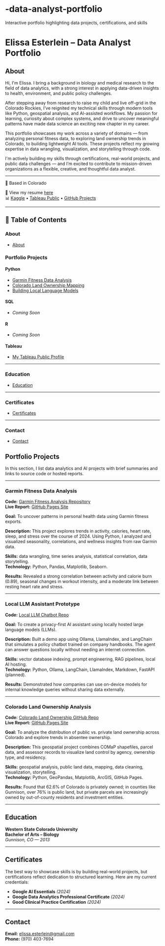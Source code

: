 # -data-analyst-portfolio
Interactive portfolio highlighting data projects, certifications, and skills

# Elissa Esterlein – Data Analyst Portfolio

## About

Hi, I'm Elissa. I bring a background in biology and medical research to the field of data analytics, with a strong interest in applying data-driven insights to health, environment, and public policy challenges.

After stepping away from research to raise my child and live off-grid in the Colorado Rockies, I’ve reignited my technical skills through modern tools like Python, geospatial analysis, and AI-assisted workflows. My passion for learning, curiosity about complex systems, and drive to uncover meaningful patterns have made data science an exciting new chapter in my career.

This portfolio showcases my work across a variety of domains — from analyzing personal fitness data, to exploring land ownership trends in Colorado, to building lightweight AI tools. These projects reflect my growing expertise in data wrangling, visualization, and storytelling through code.

I'm actively building my skills through certifications, real-world projects, and public data challenges — and I’m excited to contribute to mission-driven organizations as a flexible, creative, and thoughtful data analyst.

---

📍 Based in Colorado  

📁 View my resume [here](CV_pdf.pdf)  
📊 [Kaggle](https://www.kaggle.com/elissaesterlein) • [Tableau Public](https://public.tableau.com/app/profile/elissa.esterlein/vizzes) • [GitHub Projects](https://github.com/Eesterlein)

---

## 📑 Table of Contents

### About
- [About](#about) 

### Portfolio Projects

#### Python  
- [Garmin Fitness Data Analysis](#garmin-fitness-data-analysis)  
- [Colorado Land Ownership Mapping](#colorado-land-ownership-mapping)  
- [Building Local Language Models](#building-local-language-models)  

#### SQL  
- *Coming Soon*  

#### R  
- *Coming Soon*  

#### Tableau  
- [My Tableau Public Profile](https://public.tableau.com/app/profile/elissa.esterlein)  

---

### Education  
- [Education](#education)  

---

### Certificates  
- [Certificates](#certificates)  

---

### Contact  
- [Contact](#contact)    


## Portfolio Projects  
In this section, I list data analytics and AI projects with brief summaries and links to source code or hosted reports.

---

### Garmin Fitness Data Analysis  
**Code:** [Garmin Fitness Analysis Repository](https://github.com/Eesterlein/My-2024-Garmin-Data-Analysis-)  
**Live Report:** [GitHub Pages Site](https://eesterlein.github.io/My-2024-Garmin-Data-Analysis-/)

**Goal:** To uncover patterns in personal health data using Garmin fitness exports.

**Description:** This project explores trends in activity, calories, heart rate, sleep, and stress over the course of 2024. Using Python, I analyzed and visualized seasonality, correlations, and wellness insights from raw Garmin data.

**Skills:** data wrangling, time series analysis, statistical correlation, data storytelling.  
**Technology:** Python, Pandas, Matplotlib, Seaborn.

**Results:** Revealed a strong correlation between activity and calorie burn (0.89), seasonal changes in workout intensity, and a moderate link between resting heart rate and stress.

---

### Local LLM Assistant Prototype  
**Code:** [Local LLM Chatbot Repo](https://github.com/Eesterlein/Building-Local-LLMs-for-Private-Workflows)

**Goal:** To create a privacy-first AI assistant using locally hosted large language models (LLMs).

**Description:** Built a demo app using Ollama, LlamaIndex, and LangChain that simulates a policy chatbot trained on company handbooks. The agent can answer questions locally without needing an internet connection.

**Skills:** vector database indexing, prompt engineering, RAG pipelines, local AI hosting.  
**Technology:** Python, Ollama, LangChain, LlamaIndex, Markdown, FastAPI (planned).

**Results:** Demonstrated how companies can use on-device models for internal knowledge queries without sharing data externally.

---

### Colorado Land Ownership Analysis  
**Code:** [Colorado Land Ownership GitHub Repo](https://github.com/Eesterlein/colorado-land-ownership)  
**Live Report:** [GitHub Pages Site](https://eesterlein.github.io/colorado-land-ownership/)

**Goal:** To analyze the distribution of public vs. private land ownership across Colorado and explore trends in absentee ownership.

**Description:** This geospatial project combines COMaP shapefiles, parcel data, and assessor records to visualize land control by agency, ownership type, and residency.

**Skills:** geospatial analysis, public land data, mapping, data cleaning, visualization, storytelling.  
**Technology:** Python, GeoPandas, Matplotlib, ArcGIS, GitHub Pages.

**Results:** Found that 62.6% of Colorado is privately owned; in counties like Gunnison, over 76% is public land, but private parcels are increasingly owned by out-of-county residents and investment entities.

---

## Education  
**Western State Colorado University**  
**Bachelor of Arts – Biology**  
*Gunnison, CO — 2013*

---

## Certificates  
The best way to showcase skills is by building real-world projects, but certifications reflect dedication to structured learning. Here are my current credentials:

- **Google AI Essentials** *(2024)*  
- **Google Data Analytics Professional Certificate** *(2024)*  
- **Good Clinical Practice Certification** *(2024)*

---

## Contact  
**Email:** elissa.esterlein@gmail.com  
**Phone:** (970) 403-7694  




